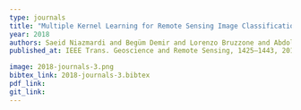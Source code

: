 ```yaml
---
type: journals
title: "Multiple Kernel Learning for Remote Sensing Image Classification"
year: 2018
authors: Saeid Niazmardi and Begüm Demir and Lorenzo Bruzzone and Abdolreza Safari and Saeid Homayouni
published_at: IEEE Trans. Geoscience and Remote Sensing, 1425–1443, 2018

image: 2018-journals-3.png
bibtex_link: 2018-journals-3.bibtex
pdf_link:
git_link:
---
```

